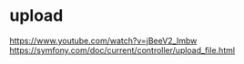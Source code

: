 # upload
https://www.youtube.com/watch?v=jBeeV2_Imbw
https://symfony.com/doc/current/controller/upload_file.html
